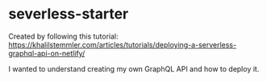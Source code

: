 # severless-starter
Created by following this tutorial: https://khalilstemmler.com/articles/tutorials/deploying-a-serverless-graphql-api-on-netlify/

I wanted to understand creating my own GraphQL API and how to deploy it.
